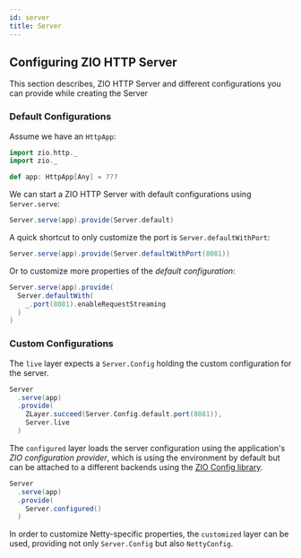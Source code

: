 ```yaml
---
id: server
title: Server
---
```


## Configuring ZIO HTTP Server

This section describes, ZIO HTTP Server and different configurations you can provide while creating the Server

### Default Configurations

Assume we have an `HttpApp`:

```scala mdoc:silent
import zio.http._
import zio._

def app: HttpApp[Any] = ???
```

We can start a ZIO HTTP Server with default configurations using `Server.serve`:

```scala mdoc:compile-only
Server.serve(app).provide(Server.default)
```

A quick shortcut to only customize the port is `Server.defaultWithPort`:

```scala mdoc:compile-only
Server.serve(app).provide(Server.defaultWithPort(8081))
```

Or to customize more properties of the _default configuration_:

```scala mdoc:compile-only
Server.serve(app).provide(
  Server.defaultWith(
    _.port(8081).enableRequestStreaming
  )
)
```

### Custom Configurations

The `live` layer expects a `Server.Config` holding the custom configuration for the server.

```scala mdoc:silent:crash
Server
  .serve(app)
  .provide(
    ZLayer.succeed(Server.Config.default.port(8081)),
    Server.live
  )
```

The `configured` layer loads the server configuration using the application's _ZIO configuration provider_, which
is using the environment by default but can be attached to a different backends using
the [ZIO Config library](https://zio.github.io/zio-config/).

```scala mdoc:silent:crash
Server
  .serve(app)
  .provide(
    Server.configured()
  )
```

In order to customize Netty-specific properties, the `customized` layer can be used, providing not only `Server.Config`
but also `NettyConfig`.
